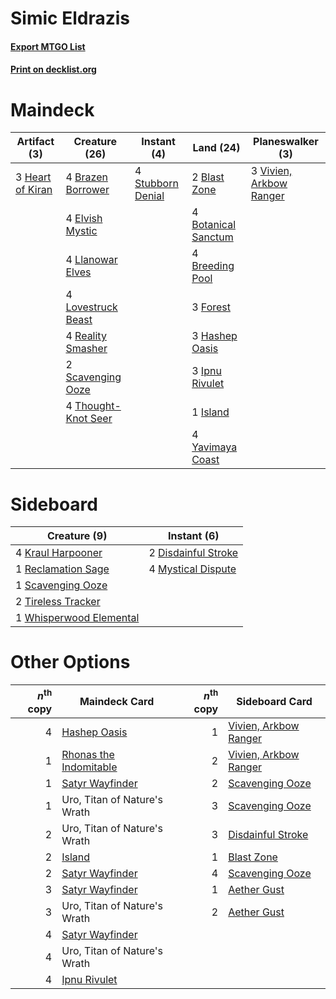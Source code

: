 # Simic Eldrazis

#### [Export MTGO List](../collection/Simic%20Eldrazis/Simic%20Eldrazis.txt)
#### [Print on decklist.org](http://decklist.org/?deckmain=2%09Blast%20Zone%0A4%09Botanical%20Sanctum%0A4%09Brazen%20Borrower%0A4%09Breeding%20Pool%0A4%09Elvish%20Mystic%0A3%09Forest%0A3%09Hashep%20Oasis%0A3%09Heart%20of%20Kiran%0A3%09Ipnu%20Rivulet%0A1%09Island%0A4%09Llanowar%20Elves%0A4%09Lovestruck%20Beast%0A4%09Reality%20Smasher%0A2%09Scavenging%20Ooze%0A4%09Stubborn%20Denial%0A4%09Thought-Knot%20Seer%0A3%09Vivien,%20Arkbow%20Ranger%0A4%09Yavimaya%20Coast&deckside=2%09Disdainful%20Stroke%0A4%09Kraul%20Harpooner%0A4%09Mystical%20Dispute%0A1%09Reclamation%20Sage%0A1%09Scavenging%20Ooze%0A2%09Tireless%20Tracker%0A1%09Whisperwood%20Elemental)
# Maindeck

|                                       Artifact (3)                                        |                                        Creature (26)                                         |                                        Instant (4)                                         |                                          Land (24)                                           |                                         Planeswalker (3)                                         |
|-------------------------------------------------------------------------------------------|----------------------------------------------------------------------------------------------|--------------------------------------------------------------------------------------------|----------------------------------------------------------------------------------------------|--------------------------------------------------------------------------------------------------|
|3 [Heart of Kiran](http://gatherer.wizards.com/Pages/Card/Details.aspx?multiverseid=423820)|4 [Brazen Borrower](http://gatherer.wizards.com/Pages/Card/Details.aspx?multiverseid=473001)  |4 [Stubborn Denial](http://gatherer.wizards.com/Pages/Card/Details.aspx?multiverseid=386673)|2 [Blast Zone](http://gatherer.wizards.com/Pages/Card/Details.aspx?multiverseid=461171)       |3 [Vivien, Arkbow Ranger](http://gatherer.wizards.com/Pages/Card/Details.aspx?multiverseid=466953)|
|                                                                                           |4 [Elvish Mystic](http://gatherer.wizards.com/Pages/Card/Details.aspx?multiverseid=389499)    |                                                                                            |4 [Botanical Sanctum](http://gatherer.wizards.com/Pages/Card/Details.aspx?multiverseid=417817)|                                                                                                  |
|                                                                                           |4 [Llanowar Elves](http://gatherer.wizards.com/Pages/Card/Details.aspx?multiverseid=129626)   |                                                                                            |4 [Breeding Pool](http://gatherer.wizards.com/Pages/Card/Details.aspx?multiverseid=97088)     |                                                                                                  |
|                                                                                           |4 [Lovestruck Beast](http://gatherer.wizards.com/Pages/Card/Details.aspx?multiverseid=473127) |                                                                                            |3 [Forest](http://gatherer.wizards.com/Pages/Card/Details.aspx?multiverseid=439860)           |                                                                                                  |
|                                                                                           |4 [Reality Smasher](http://gatherer.wizards.com/Pages/Card/Details.aspx?multiverseid=407517)  |                                                                                            |3 [Hashep Oasis](http://gatherer.wizards.com/Pages/Card/Details.aspx?multiverseid=430866)     |                                                                                                  |
|                                                                                           |2 [Scavenging Ooze](http://gatherer.wizards.com/Pages/Card/Details.aspx?multiverseid=420783)  |                                                                                            |3 [Ipnu Rivulet](http://gatherer.wizards.com/Pages/Card/Details.aspx?multiverseid=430869)     |                                                                                                  |
|                                                                                           |4 [Thought-Knot Seer](http://gatherer.wizards.com/Pages/Card/Details.aspx?multiverseid=407519)|                                                                                            |1 [Island](http://gatherer.wizards.com/Pages/Card/Details.aspx?multiverseid=439857)           |                                                                                                  |
|                                                                                           |                                                                                              |                                                                                            |4 [Yavimaya Coast](http://gatherer.wizards.com/Pages/Card/Details.aspx?multiverseid=129810)   |                                                                                                  |


# Sideboard

|                                           Creature (9)                                           |                                         Instant (6)                                          |
|--------------------------------------------------------------------------------------------------|----------------------------------------------------------------------------------------------|
|4 [Kraul Harpooner](http://gatherer.wizards.com/Pages/Card/Details.aspx?multiverseid=452886)      |2 [Disdainful Stroke](http://gatherer.wizards.com/Pages/Card/Details.aspx?multiverseid=420705)|
|1 [Reclamation Sage](http://gatherer.wizards.com/Pages/Card/Details.aspx?multiverseid=389651)     |4 [Mystical Dispute](http://gatherer.wizards.com/Pages/Card/Details.aspx?multiverseid=473020) |
|1 [Scavenging Ooze](http://gatherer.wizards.com/Pages/Card/Details.aspx?multiverseid=420783)      |                                                                                              |
|2 [Tireless Tracker](http://gatherer.wizards.com/Pages/Card/Details.aspx?multiverseid=409997)     |                                                                                              |
|1 [Whisperwood Elemental](http://gatherer.wizards.com/Pages/Card/Details.aspx?multiverseid=391958)|                                                                                              |


# Other Options

|*n*<sup>th</sup> copy|                                          Maindeck Card                                          |*n*<sup>th</sup> copy|                                         Sideboard Card                                         |
|--------------------:|-------------------------------------------------------------------------------------------------|--------------------:|------------------------------------------------------------------------------------------------|
|                    4|[Hashep Oasis](http://gatherer.wizards.com/Pages/Card/Details.aspx?multiverseid=430866)          |                    1|[Vivien, Arkbow Ranger](http://gatherer.wizards.com/Pages/Card/Details.aspx?multiverseid=466953)|
|                    1|[Rhonas the Indomitable](http://gatherer.wizards.com/Pages/Card/Details.aspx?multiverseid=426884)|                    2|[Vivien, Arkbow Ranger](http://gatherer.wizards.com/Pages/Card/Details.aspx?multiverseid=466953)|
|                    1|[Satyr Wayfinder](http://gatherer.wizards.com/Pages/Card/Details.aspx?multiverseid=378508)       |                    2|[Scavenging Ooze](http://gatherer.wizards.com/Pages/Card/Details.aspx?multiverseid=420783)      |
|                    1|Uro, Titan of Nature's Wrath                                                                     |                    3|[Scavenging Ooze](http://gatherer.wizards.com/Pages/Card/Details.aspx?multiverseid=420783)      |
|                    2|Uro, Titan of Nature's Wrath                                                                     |                    3|[Disdainful Stroke](http://gatherer.wizards.com/Pages/Card/Details.aspx?multiverseid=420705)    |
|                    2|[Island](http://gatherer.wizards.com/Pages/Card/Details.aspx?multiverseid=439857)                |                    1|[Blast Zone](http://gatherer.wizards.com/Pages/Card/Details.aspx?multiverseid=461171)           |
|                    2|[Satyr Wayfinder](http://gatherer.wizards.com/Pages/Card/Details.aspx?multiverseid=378508)       |                    4|[Scavenging Ooze](http://gatherer.wizards.com/Pages/Card/Details.aspx?multiverseid=420783)      |
|                    3|[Satyr Wayfinder](http://gatherer.wizards.com/Pages/Card/Details.aspx?multiverseid=378508)       |                    1|[Aether Gust](http://gatherer.wizards.com/Pages/Card/Details.aspx?multiverseid=466796)          |
|                    3|Uro, Titan of Nature's Wrath                                                                     |                    2|[Aether Gust](http://gatherer.wizards.com/Pages/Card/Details.aspx?multiverseid=466796)          |
|                    4|[Satyr Wayfinder](http://gatherer.wizards.com/Pages/Card/Details.aspx?multiverseid=378508)       |                     |                                                                                                |
|                    4|Uro, Titan of Nature's Wrath                                                                     |                     |                                                                                                |
|                    4|[Ipnu Rivulet](http://gatherer.wizards.com/Pages/Card/Details.aspx?multiverseid=430869)          |                     |                                                                                                |

